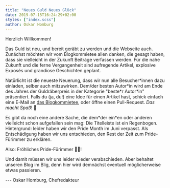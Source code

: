 ```yaml
---
title: "Neues Guld Neues Glück"
date: 2019-07-15T16:24:29+02:00
styles: ["index.scss"]
author: Oskar Homburg
---
```


Herzlich Willkommen!
<!--more-->

Das Guld ist neu, und bereit geräbt zu werden und die Webseite auch.
Zunächst möchten wir vom Blogkommietee allen danken, die gesagt haben,
dass sie vielleicht in der Zukunft Beiträge verfassen werden.
Für die nahe Zukunft und die ferne Vergangenheit sind aufregende
Artikel, explosive Exposés und grandiose Geschichten geplant.

Natürlicht ist die neueste Neuerung, dass wir nun alle Besucher\*innen
dazu einladen, selber auch mitzuwirken. Dem/der besten Autor\*in wird
am Ende des Jahres der Guldräberpreis in der Kategorie "beste\*r Autor\*in"
präsentiert. Falls du (ja, du!) eine Idee für einen Artikel hast,
schick einfach eine E-Mail an [das Blogkommietee](mailto:blog@guldraeber.de),
oder öffne einen Pull-Request. *Das macht Spaß*! 🙂

Es gibt da noch eine andere Sache, die dem\*der ein\*en oder anderen
vielleicht schon aufgefallen sein mag: Die Titelleiste ist ein Regenbogen.
Hintergrund: leider haben wir den Pride Month im Juni verpasst.
Als Entschädigung haben wir uns entschieden, den Rest der Zeit zum
Pride-Fürimmer zu erklären.

Also: Fröhliches Pride-Fürimmer 🏳️‍🌈!

Und damit müssen wir uns leider wieder verabschieden. Aber behaltet unseren
Blog im Blig, denn hier wird demnächst eventuell möglicherweise etwas passieren.

--- Oskar Homburg, Chefredakteur

